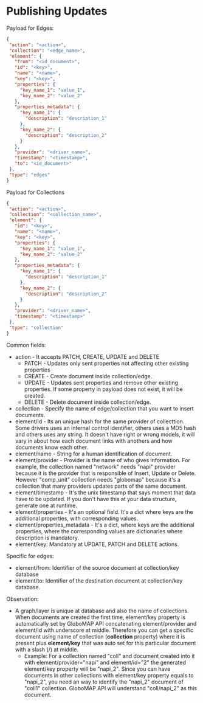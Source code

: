 # Publishing Updates

Payload for Edges:
```json
{
 "action": "<action>",
 "collection": "<edge_name>",
 "element": {
   "from": "<id_document>",
   "id": "<key>",
   "name": "<name>",
   "key": "<key>",
   "properties": {
     "key_name_1": "value_1",
     "key_name_2": "value_2"
   },
   "properties_metadata": {
     "key_name_1": {
       "description": "description_1"
     },
     "key_name_2": {
       "description": "description_2"
     }
   },
   "provider": "<driver_name>",
   "timestamp": "<timestamp>",
   "to": "<id_document>"
 },
 "type": "edges"
}
```

Payload for Collections
```json
{
 "action": "<action>",
 "collection": "<collection_name>",
 "element": {
   "id": "<key>",
   "name": "<name>",
   "key": "<key>",
   "properties": {
     "key_name_1": "value_1",
     "key_name_2": "value_2"
   },
   "properties_metadata": {
     "key_name_1": {
       "description": "description_1"
     },
     "key_name_2": {
       "description": "description_2"
     }
   },
   "provider": "<driver_name>",
   "timestamp": "<timestamp>"
 },
 "type": "collection"
}
```

Common fields:
* action - It accepts PATCH, CREATE, UPDATE and DELETE
    * PATCH - Updates only sent properties not affecting other existing properties
    * CREATE - Create document inside collection/edge.
    * UPDATE - Updates sent properties and remove other existing properties. If some property in payload does not exist, it will be created.
    * DELETE - Delete document inside collection/edge.
* collection - Specify the name of edge/collection that you want to insert documents.
* element/id - Its an unique hash for the same provider of collecttion. Some drivers uses an internal control identifier, others uses a MD5 hash and others uses any string. It doesn't have right or wrong models, it will vary in about how each document links with anothers and how documents know each other.
* element/name - String for a human identification of document.
* element/provider - Provider is the name of who gives information. For example, the collection named "network" needs "napi" provider because it is the provider that is responsible of Insert, Update or Delete. However "comp_unit" collection needs "globomap" because it's a collection that many providers updates parts of the same document.
* element/timestamp - It's the unix timestamp that says moment that data have to be updated. If you don't have this at your data structure, generate one at runtime.
* element/properties - It's an optional field. It's a dict where keys are the additional properties, with corresponding values.
* element/properties_metadata - It's a dict, where keys are the additional properties, where the corresponding values are dictionaries where description is mandatory.
* element/key: Mandatory at UPDATE, PATCH and DELETE actions.

Specific for edges:
* element/from: Identifier of the source document at collection/key database
* element/to: Identifier of the destination document at collection/key database.

Observation: 
* A graph/layer is unique at database and also the name of collections. When documents are created the first time, element/key property is automatically set by GloboMAP API concatenating element/provider and element/id with underscore at middle. Therefore you can get a specific document using name of collection (<b>collection</b> property) where it is present plus <b>element/key</b> that was auto set for this particular document with a slash (/) at middle.
    * Example: For a collection named "coll" and document created into it with element/provider="napi" and element/id="2" the generated element/key property will be "napi_2". Since you can have documents in other collections with element/key property equals to "napi_2", you need an way to identify the "napi_2" document of "coll1" collection. GloboMAP API will understand "coll/napi_2" as this document.



